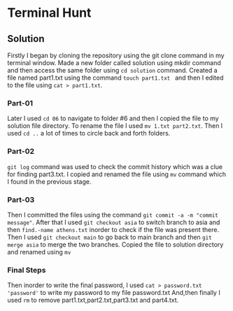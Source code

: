 # Terminal Hunt   
## Solution 
Firstly I began by cloning the repository using the git clone command in my terminal window.
Made a new folder called solution using mkdir command and then access the same folder using ```cd solution``` command.
Created a file named part1.txt using the command ```touch part1.txt ``` and then I edited to the file using ```cat > part1.txt```.

### Part-01
Later I used ```cd 06``` to navigate to folder #6 and then I copied the file to my solution file directory.
To rename the file I used ```mv 1.txt part2.txt```.
Then I used ```cd ..``` a lot of times to circle back and forth folders.

### Part-02
```git log``` command was used to check the commit history which was a clue for finding part3.txt.
I copied and renamed the file using ```mv``` command which I found in the previous stage.

### Part-03
Then I committed the files using the command ```git commit -a -m "commit message"```.
After that I used ```git checkout asia``` to switch branch to asia and then ```find.-name athens.txt``` inorder to check if the file was present there.
Then I used ```git checkout main``` to go back to main branch and then ```git merge asia``` to merge the two branches.
Copied the file to solution directory and renamed using ```mv```

### Final Steps
Then inorder to write the final password, I used ```cat > password.txt 'password'``` to write my password to my file password.txt
And,then finally I used ```rm``` to remove part1.txt,part2.txt,part3.txt and part4.txt.






